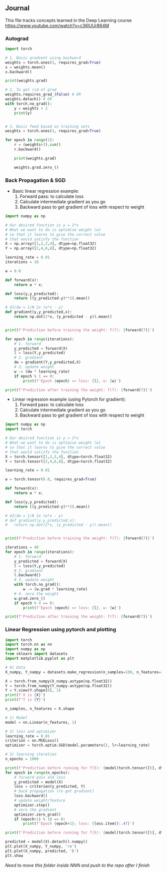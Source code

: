 ## Journal
This file tracks concepts learned in the Deep Learning course https://www.youtube.com/watch?v=c36lUUr864M


### Autograd

```python
import torch

# 1. Basic gradient using backward
weights = torch.ones(3, requires_grad=True)
x = weights.mean()
x.backward()

print(weights.grad)

# 2. To get rid of grad
weights.requires_grad_(False) # OR
weights.detach() # OR
with torch.no_grad():
	y = weights + 2
	print(y)


# 3. Basic feed based on training sets
weights = torch.ones(3, requires_grad=True)

for epoch in range(1):
	r = (weights+3).sum()
	r.backward()

	print(weights.grad)

	weights.grad.zero_()
```

### Back Propagation & SGD

- Basic linear regression example:
	1. Forward pass: to calculate loss
	2. Calculate intermediate gradient as you go
	3. Backward pass to get gradient of loss with respect to weight

```python
import numpy as np

# Our desired function is y = 2*x
# What we want to do is optimise weight (w)
# so that it learns to give the correct value
# that would satisfy the function
X = np.array([1,2,3,4], dtype=np.float32)
Y = np.array([2,4,6,8], dtype=np.float32)

learning_rate = 0.01
iterations = 10

w = 0.0

def forward(x):
	return w * x;

def loss(y,y_predicted):
	return ((y_predicted-y)**2).mean()

# dJ/dw = 1/N 2x (w*x - y)
def gradient(y,y_predicted,x):
	return np.dot(2*x, (y_predicted - y)).mean()


print(f'Prediction before training the weight: f(7): {forward(7)}')

for epoch in range(iterations):
	# 1. forward
	y_predicted = forward(X)
	l = loss(Y,y_predicted)
	# 2. gradient
	dw = gradient(Y,y_predicted,X)
	# 3. update weight
	w -= (dw * learning_rate)
	if epoch % 1 == 0:
		print(f'Epoch {epoch} => loss: {l}, w: {w}')

print(f'Prediction after training the weight: f(7): {forward(7)}')

```

- Linear regression example (using Pytorch for gradient):
	1. Forward pass: to calculate loss
	2. Calculate intermediate gradient as you go
	3. Backward pass to get gradient of loss with respect to weight

```python
import numpy as np
import torch

# Our desired function is y = 2*x
# What we want to do is optimise weight (w)
# so that it learns to give the correct value
# that would satisfy the function
X = torch.tensor([1,2,3,4], dtype=torch.float32)
Y = torch.tensor([2,4,6,8], dtype=torch.float32)

learning_rate = 0.01

w = torch.tensor(0.0, requires_grad=True)

def forward(x):
	return w * x;

def loss(y,y_predicted):
	return ((y_predicted-y)**2).mean()

# dJ/dw = 1/N 2x (w*x - y)
# def gradient(y,y_predicted,x):
# 	return np.dot(2*x, (y_predicted - y)).mean()


print(f'Prediction before training the weight: f(7): {forward(7)}')

iterations = 40
for epoch in range(iterations):
	# 1. forward
	y_predicted = forward(X)
	l = loss(Y,y_predicted)
	# 2. gradient
	l.backward()
	# 3. update weight
	with torch.no_grad():
		w -= (w.grad * learning_rate)
	# 4. zero the weight
	w.grad.zero_()
	if epoch % 4 == 0:
		print(f'Epoch {epoch} => loss: {l}, w: {w}')

print(f'Prediction after training the weight: f(7): {forward(7)}')

```



### Linear Regression using pytorch and plotting

```python
import torch
import torch.nn as nn
import numpy as np
from sklearn import datasets
import matplotlib.pyplot as plt

# 0) Data
X_numpy, Y_numpy = datasets.make_regression(n_samples=100, n_features=1, noise=20, random_state=1)

X = torch.from_numpy(X_numpy.astype(np.float32))
Y = torch.from_numpy(Y_numpy.astype(np.float32))
Y = Y.view(Y.shape[0], 1)
print(f'X is {X}')
print(f'Y is {Y}')

n_samples, n_features = X.shape

# 1) Model
model = nn.Linear(n_features, 1)

# 2) loss and optimizer
learning_rate = 0.01
criterion = nn.MSELoss()
optimizer = torch.optim.SGD(model.parameters(), lr=learning_rate)

# 3) learning iteration
n_epochs = 1000

print(f'Prediction before running for f(5): {model(torch.tensor([5], dtype=torch.float32))[0]}')
for epoch in range(n_epochs):
	# forward pass and loss
	y_predicted = model(X)
	loss = criterion(y_predicted, Y)
	# back propagation (to get gradient)
	loss.backward()
	# update weight/feature
	optimizer.step()
	# zero the gradient
	optimizer.zero_grad()
	if (epoch+1) % 10 == 0:
		print(f'Epoch {epoch+1}; loss: {loss.item():.4f}')

print(f'Prediction before running for f(5): {model(torch.tensor([5], dtype=torch.float32))[0]}')

predicted = model(X).detach().numpy()
plt.plot(X_numpy, Y_numpy, 'ro')
plt.plot(X_numpy, predicted, 'b')
plt.show
```




_Need to move this folder inside NNN and push to the repo after I finish_
